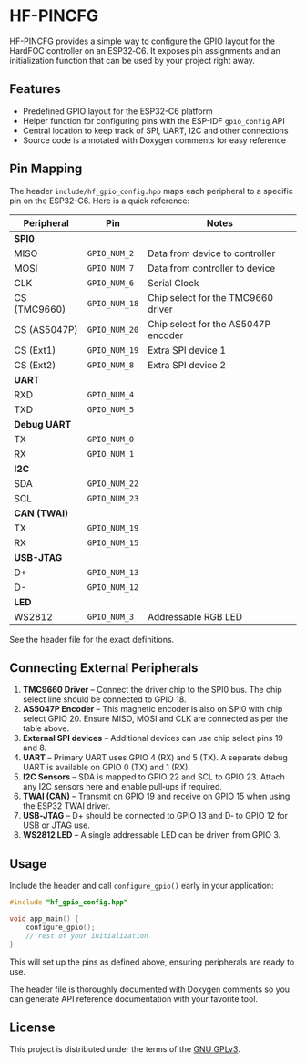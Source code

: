 # HF-PINCFG

HF-PINCFG provides a simple way to configure the GPIO layout for the HardFOC controller on an ESP32‑C6.
It exposes pin assignments and an initialization function that can be used by your project right away.

## Features

- Predefined GPIO layout for the ESP32-C6 platform
- Helper function for configuring pins with the ESP-IDF `gpio_config` API
- Central location to keep track of SPI, UART, I2C and other connections
- Source code is annotated with Doxygen comments for easy reference

## Pin Mapping

The header `include/hf_gpio_config.hpp` maps each peripheral to a specific pin on the ESP32-C6. Here is a quick reference:

| Peripheral | Pin | Notes |
|-----------|-----|-------|
| **SPI0** |||
| MISO | `GPIO_NUM_2` | Data from device to controller |
| MOSI | `GPIO_NUM_7` | Data from controller to device |
| CLK  | `GPIO_NUM_6` | Serial Clock |
| CS (TMC9660) | `GPIO_NUM_18` | Chip select for the TMC9660 driver |
| CS (AS5047P) | `GPIO_NUM_20` | Chip select for the AS5047P encoder |
| CS (Ext1)    | `GPIO_NUM_19` | Extra SPI device 1 |
| CS (Ext2)    | `GPIO_NUM_8`  | Extra SPI device 2 |
| **UART** |||
| RXD | `GPIO_NUM_4` |
| TXD | `GPIO_NUM_5` |
| **Debug UART** |||
| TX | `GPIO_NUM_0` |
| RX | `GPIO_NUM_1` |
| **I2C** |||
| SDA | `GPIO_NUM_22` |
| SCL | `GPIO_NUM_23` |
| **CAN (TWAI)** |||
| TX | `GPIO_NUM_19` |
| RX | `GPIO_NUM_15` |
| **USB-JTAG** |||
| D+ | `GPIO_NUM_13` |
| D- | `GPIO_NUM_12` |
| **LED** |||
| WS2812 | `GPIO_NUM_3` | Addressable RGB LED |

See the header file for the exact definitions.

## Connecting External Peripherals

1. **TMC9660 Driver** – Connect the driver chip to the SPI0 bus. The chip select line should be connected to GPIO 18.
2. **AS5047P Encoder** – This magnetic encoder is also on SPI0 with chip select GPIO 20. Ensure MISO, MOSI and CLK are connected as per the table above.
3. **External SPI devices** – Additional devices can use chip select pins 19 and 8.
4. **UART** – Primary UART uses GPIO 4 (RX) and 5 (TX). A separate debug UART is available on GPIO 0 (TX) and 1 (RX).
5. **I2C Sensors** – SDA is mapped to GPIO 22 and SCL to GPIO 23. Attach any I2C sensors here and enable pull‑ups if required.
6. **TWAI (CAN)** – Transmit on GPIO 19 and receive on GPIO 15 when using the ESP32 TWAI driver.
7. **USB‑JTAG** – D+ should be connected to GPIO 13 and D‑ to GPIO 12 for USB or JTAG use.
8. **WS2812 LED** – A single addressable LED can be driven from GPIO 3.

## Usage

Include the header and call `configure_gpio()` early in your application:

```cpp
#include "hf_gpio_config.hpp"

void app_main() {
    configure_gpio();
    // rest of your initialization
}
```

This will set up the pins as defined above, ensuring peripherals are ready to use.

The header file is thoroughly documented with Doxygen comments so you can
generate API reference documentation with your favorite tool.

## License

This project is distributed under the terms of the [GNU GPLv3](LICENSE).
